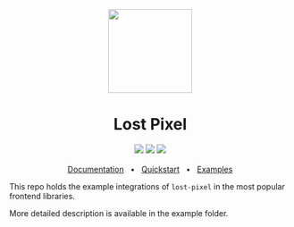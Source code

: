 <div align='center'><img width='150px' height='150px' src='https://user-images.githubusercontent.com/29632358/168112844-77e76a0d-b96f-4bc8-b753-cd39f4afd428.png'>
</div>
<div align="center">
  <h1>Lost Pixel</h1>
  <a href="https://www.npmjs.com/package/lost-pixel"><img src="https://img.shields.io/npm/v/lost-pixel?style=plastic" /></a>
  <a href="https://github.com/lost-pixel/lost-pixel/blob/main/docs/contributing.md"><img src="https://img.shields.io/badge/PRs-welcome-brightgreen.svg" /></a>
  <a href="https://github.com/lost-pixel/lost-pixel/blob/main/LICENSE"><img src="https://img.shields.io/github/license/lost-pixel/lost-pixel" /></a>
  <br />
  <br />
  <a href="https://docs.lost-pixel.com/user-docs">Documentation</a>
  <span>&nbsp;&nbsp;•&nbsp;&nbsp;</span>
  <a href="https://docs.lost-pixel.com/user-docs/community-edition/getting-started">Quickstart</a>
  <span>&nbsp;&nbsp;•&nbsp;&nbsp;</span>
  <a href="https://github.com/lost-pixel/lost-pixel-examples">Examples</a>
</div>


This repo holds the example integrations of `lost-pixel` in the most popular frontend libraries. 

More detailed description is available in the example folder.